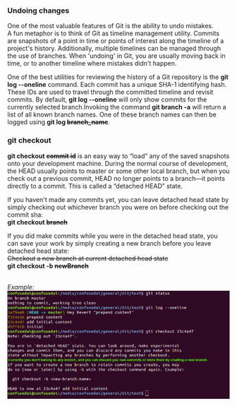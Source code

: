 ### Undoing changes
One of the most valuable features of Git is the ability to undo mistakes.<br/>
A fun metaphor is to think of Git as timeline management utility. Commits are snapshots of a point in time or points of interest along the timeline of a project's history. Additionally, multiple timelines can be managed through the use of branches. When 'undoing' in Git, you are usually moving back in time, or to another timeline where mistakes didn't happen.

One of the best utilities for reviewing the history of a Git repository is the **git log --oneline** command. Each commit has a unique SHA-1 identifying hash. These IDs are used to travel through the committed timeline and revisit commits. By default, **git log --oneline** will only show commits for the currently selected branch.Invoking the command **git branch -a** will return a list of all known branch names. One of these branch names can then be logged using **git log ~~branch_name~~**.

### git checkout
**git checkout ~~commit id~~** is an easy way to “load” any of the saved snapshots onto your development machine. During the normal course of development, the HEAD usually points to master or some other local branch, but when you check out a previous commit, HEAD no longer points to a branch—it points directly to a commit. This is called a “detached HEAD” state.<br/>

If you haven't made any commits yet, you can leave detached head state by simply checking out whichever branch you were on before checking out the commit sha:<br/>
**git checkout ~~branch~~**

If you did make commits while you were in the detached head state, you can save your work by simply creating a new branch before you leave detached head state:<br/>
~~Checkout a new branch at current detached head state~~<br/>
**git checkout -b ~~newBranch~~**

<br/>_Example:_
![Alt text](image2.png?raw=true)
